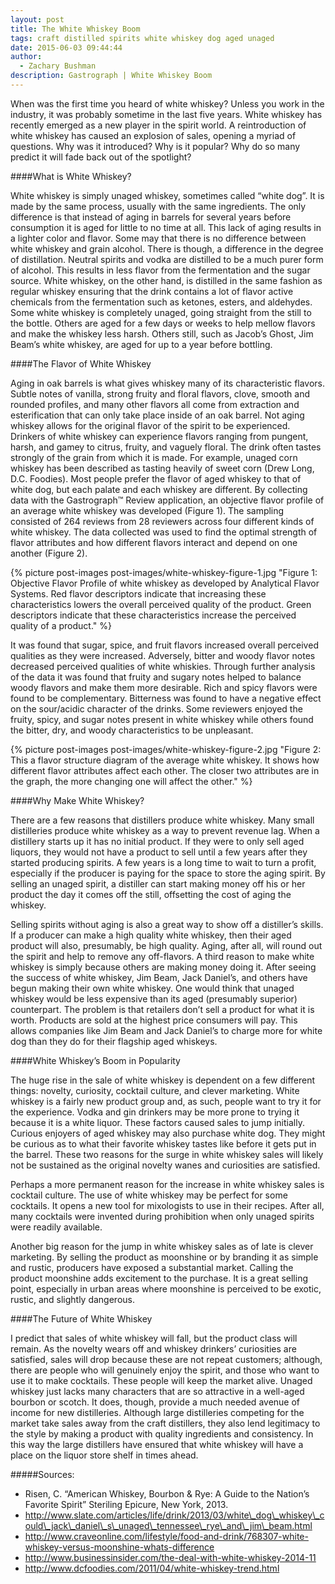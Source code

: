```yaml
---
layout: post
title: The White Whiskey Boom
tags: craft distilled spirits white whiskey dog aged unaged
date: 2015-06-03 09:44:44
author:
  - Zachary Bushman
description: Gastrograph | White Whiskey Boom
---
```

When was the first time you heard of white whiskey? Unless you work in the industry, it was probably sometime in the last five years. White whiskey has recently emerged as a new player in the spirit world.  A reintroduction of white whiskey has caused an explosion of sales, opening a myriad of questions.  Why was it introduced? Why is it popular? Why do so many predict it will fade back out of the spotlight?

<!--more-->

####What is White Whiskey?

White whiskey is simply unaged whiskey, sometimes called “white dog”.  It is made by the same process, usually with the same ingredients.  The only difference is that instead of aging in barrels for several years before consumption it is aged for little to no time at all.  This lack of aging results in a lighter color and flavor.  Some may that there is no difference between white whiskey and grain alcohol.  There is though, a difference in the degree of distillation.  Neutral spirits and vodka are distilled to be a much purer form of alcohol.   This results in less flavor from the fermentation and the sugar source.  White whiskey, on the other hand, is distilled in the same fashion as regular whiskey ensuring that the drink contains a lot of flavor active chemicals from the fermentation such as ketones, esters, and aldehydes.  Some white whiskey is completely unaged, going straight from the still to the bottle.  Others are aged for a few days or weeks to help mellow flavors and make the whiskey less harsh.  Others still, such as Jacob’s Ghost, Jim Beam’s white whiskey, are aged for up to a year before bottling.

####The Flavor of White Whiskey

Aging in oak barrels is what gives whiskey many of its characteristic flavors.  Subtle notes of vanilla, strong fruity and floral flavors, clove, smooth and rounded profiles, and many other flavors all come from extraction and esterification that can only take place inside of an oak barrel.  Not aging whiskey allows for the original flavor of the spirit to be experienced.  Drinkers of white whiskey can experience flavors ranging from pungent, harsh, and gamey to citrus, fruity, and vaguely floral.  The drink often tastes strongly of the grain from which it is made.  For example, unaged corn whiskey has been described as tasting heavily of sweet corn (Drew Long, D.C. Foodies).  Most people prefer the flavor of aged whiskey to that of white dog, but each palate and each whiskey are different.
By collecting data with the Gastrograph™ Review application, an objective flavor profile of an average white whiskey was developed (Figure 1).  The sampling consisted of 264 reviews from 28 reviewers across four different kinds of white whiskey.  The data collected was used to find the optimal strength of flavor attributes and how different flavors interact and depend on one another (Figure 2).

{% picture post-images post-images/white-whiskey-figure-1.jpg "Figure 1: Objective Flavor Profile of white whiskey as developed by Analytical Flavor Systems. Red flavor descriptors indicate that increasing these characteristics lowers the overall perceived quality of the product.  Green descriptors indicate that these characteristics increase the perceived quality of a product." %}

It was found that sugar, spice, and fruit flavors increased overall perceived qualities as they were increased.  Adversely, bitter and woody flavor notes decreased perceived qualities of white whiskies.  Through further analysis of the data it was found that fruity and sugary notes helped to balance woody flavors and make them more desirable.  Rich and spicy flavors were found to be complementary.  Bitterness was found to have a negative effect on the sour/acidic character of the drinks.  Some reviewers enjoyed the fruity, spicy, and sugar notes present in white whiskey while others found the bitter, dry, and woody characteristics to be unpleasant.

{% picture post-images post-images/white-whiskey-figure-2.jpg "Figure 2: This a flavor structure diagram of the average white whiskey.  It shows how different flavor attributes affect each other.  The closer two attributes are in the graph, the more changing one will affect the other." %}

####Why Make White Whiskey?

There are a few reasons that distillers produce white whiskey.   Many small distilleries produce white whiskey as a way to prevent revenue lag.  When a distillery starts up it has no initial product.  If they were to only sell aged liquors, they would not have a product to sell until a few years after they started producing spirits.  A few years is a long time to wait to turn a profit, especially if the producer is paying for the space to store the aging spirit.  By selling an unaged spirit, a distiller can start making money off his or her product the day it comes off the still, offsetting the cost of aging the whiskey.

Selling spirits without aging is also a great way to show off a distiller’s skills.  If a producer can make a high quality white whiskey, then their aged product will also, presumably, be high quality.  Aging, after all, will round out the spirit and help to remove any off-flavors.
A third reason to make white whiskey is simply because others are making money doing it.  After seeing the success of white whiskey, Jim Beam, Jack Daniel’s, and others have begun making their own white whiskey.  One would think that unaged whiskey would be less expensive than its aged (presumably superior) counterpart.  The problem is that retailers don’t sell a product for what it is worth.  Products are sold at the highest price consumers will pay.  This allows companies like Jim Beam and Jack Daniel’s to charge more for white dog than they do for their flagship aged whiskeys.

####White Whiskey’s Boom in Popularity

The huge rise in the sale of white whiskey is dependent on a few different things: novelty, curiosity, cocktail culture, and clever marketing.  White whiskey is a fairly new product group and, as such, people want to try it for the experience.  Vodka and gin drinkers may be more prone to trying it because it is a white liquor.  These factors caused sales to jump initially.  Curious enjoyers of aged whiskey may also purchase white dog.  They might be curious as to what their favorite whiskey tastes like before it gets put in the barrel.  These two reasons for the surge in white whiskey sales will likely not be sustained as the original novelty wanes and curiosities are satisfied.

Perhaps a more permanent reason for the increase in white whiskey sales is cocktail culture.  The use of white whiskey may be perfect for some cocktails.  It opens a new tool for mixologists to use in their recipes.  After all, many cocktails were invented during prohibition when only unaged spirits were readily available.

Another big reason for the jump in white whiskey sales as of late is clever marketing.  By selling the product as moonshine or by branding it as simple and rustic, producers have exposed a substantial market.  Calling the product moonshine adds excitement to the purchase.  It is a great selling point, especially in urban areas where moonshine is perceived to be exotic, rustic, and slightly dangerous.

####The Future of White Whiskey

I predict that sales of white whiskey will fall, but the product class will remain.  As the novelty wears off and whiskey drinkers’ curiosities are satisfied, sales will drop because these are not repeat customers; although, there are people who will genuinely enjoy the spirit, and those who want to use it to make cocktails.  These people will keep the market alive.  Unaged whiskey just lacks many characters that are so attractive in a well-aged bourbon or scotch.  It does, though, provide a much needed avenue of income for new distilleries.  Although large distilleries competing for the market take sales away from the craft distillers, they also lend legitimacy to the style by making a product with quality ingredients and consistency.  In this way the large distillers have ensured that white whiskey will have a place on the liquor store shelf in times ahead.

#####Sources:
  * Risen, C. “American Whiskey, Bourbon & Rye: A Guide to the Nation’s Favorite Spirit” Steriling Epicure, New York, 2013.
  * <a href="http://www.slate.com/articles/life/drink/2013/03/white_dog_whiskey_could_jack_daniel_s_unaged_tennessee_rye_and_jim_beam.html">http://www.slate.com/articles/life/drink/2013/03/white\_dog\_whiskey\_could\_jack\_daniel\_s\_unaged\_tennessee\_rye\_and\_jim\_beam.html</a>
  * <a href="http://www.craveonline.com/lifestyle/food-and-drink/768307-white-whiskey-versus-moonshine-whats-difference">http://www.craveonline.com/lifestyle/food-and-drink/768307-white-whiskey-versus-moonshine-whats-difference</a>
  * <a href="http://www.businessinsider.com/the-deal-with-white-whiskey-2014-11">http://www.businessinsider.com/the-deal-with-white-whiskey-2014-11</a>
  * <a href="http://www.dcfoodies.com/2011/04/white-whiskey-trend.html">http://www.dcfoodies.com/2011/04/white-whiskey-trend.html</a>
